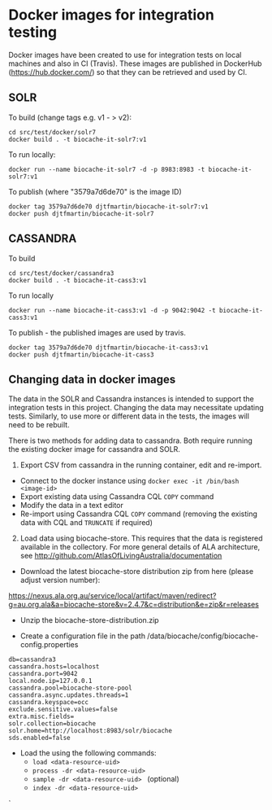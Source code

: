 # Docker images for integration testing


Docker images have been created to use for integration tests on local machines 
and also in CI (Travis). These images are published in DockerHub (https://hub.docker.com/) so that they can be retrieved and used by CI.

## SOLR

To build (change tags e.g. v1 - > v2):

```
cd src/test/docker/solr7
docker build . -t biocache-it-solr7:v1
```

To run locally:

```
docker run --name biocache-it-solr7 -d -p 8983:8983 -t biocache-it-solr7:v1
```

To publish (where "3579a7d6de70" is the  image ID)
```
docker tag 3579a7d6de70 djtfmartin/biocache-it-solr7:v1
docker push djtfmartin/biocache-it-solr7

```


## CASSANDRA

To build

```
cd src/test/docker/cassandra3
docker build . -t biocache-it-cass3:v1
```

To run locally
```
docker run --name biocache-it-cass3:v1 -d -p 9042:9042 -t biocache-it-cass3:v1
```

To publish - the published images are used by travis. 
```
docker tag 3579a7d6de70 djtfmartin/biocache-it-cass3:v1
docker push djtfmartin/biocache-it-cass3

```

## Changing data in docker images

The data in the SOLR and Cassandra instances is intended to support the integration tests in this project. Changing the data may necessitate updating tests. Similarly, to use more or different data in the tests, the images will need to be rebuilt.

There is two methods for adding data to cassandra. Both require running the existing docker image for cassandra and SOLR.

1. Export CSV from cassandra in the running container, edit and re-import.
* Connect to the docker instance using `docker exec -it /bin/bash <image-id>`
* Export existing data using Cassandra CQL `COPY` command
* Modify the data in a text editor 
* Re-import using Cassandra CQL `COPY` command (removing the existing data with CQL and `TRUNCATE` if required)

2. Load data using biocache-store. This requires that the data is registered available in the collectory. For more general details of ALA architecture, see http://github.com/AtlasOfLivingAustralia/documentation

* Download the latest biocache-store distribution zip from here (please adjust version number):

https://nexus.ala.org.au/service/local/artifact/maven/redirect?g=au.org.ala&a=biocache-store&v=2.4.7&c=distribution&e=zip&r=releases

* Unzip the biocache-store-distribution.zip

* Create a configuration file in the path /data/biocache/config/biocache-config.properties

```
db=cassandra3
cassandra.hosts=localhost
cassandra.port=9042
local.node.ip=127.0.0.1
cassandra.pool=biocache-store-pool
cassandra.async.updates.threads=1
cassandra.keyspace=occ
exclude.sensitive.values=false
extra.misc.fields=
solr.collection=biocache
solr.home=http://localhost:8983/solr/biocache
sds.enabled=false
```

* Load the using the following commands:
    * `load <data-resource-uid>`
    * `process -dr <data-resource-uid>`    
    * `sample -dr <data-resource-uid> `    (optional)    
    * `index -dr <data-resource-uid> `   





`







